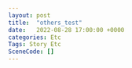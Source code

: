```yaml
---
layout: post
title:  "others_test"
date:   2022-08-28 17:00:00 +0000
categories: Etc
Tags: Story Etc
SceneCode: []
---
```

